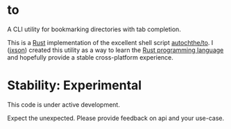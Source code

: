 # to

A CLI utility for bookmarking directories with tab completion.

This is a [Rust] implementation of the excellent shell script [autochthe/to]. I ([jxson]) created this utility as a way to learn the [Rust programming language][Rust] and hopefully provide a stable cross-platform experience.

# Stability: Experimental

This code is under active development.

Expect the unexpected. Please provide feedback on api and your use-case.

[autochthe/to]: https://github.com/autochthe/to
[jxson]: https://twitter.com/jxson
[Rust]: https://www.rust-lang.org
